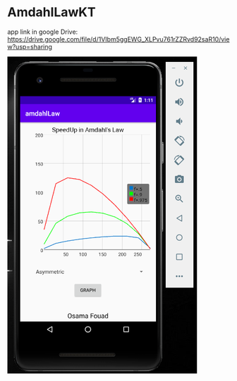 # AmdahlLawKT

app link in google Drive:
https://drive.google.com/file/d/1VIbm5ggEWG_XLPvu761rZZRvd92saR10/view?usp=sharing

![](as.PNG)
